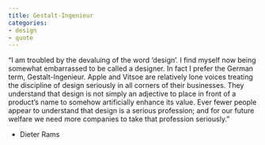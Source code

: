 ```yaml
---
title: Gestalt-Ingenieur
categories:
- design
- quote
---
```


“I am troubled by the devaluing of the word ‘design’. I find myself now being somewhat embarrassed to be called a designer. In fact I prefer the German term, Gestalt-Ingenieur. Apple and Vitsoe are relatively lone voices treating the discipline of design seriously in all corners of their businesses. They understand that design is not simply an adjective to place in front of a product’s name to somehow artificially enhance its value. Ever fewer people appear to understand that design is a serious profession; and for our future welfare we need more companies to take that profession seriously.”

- Dieter Rams
